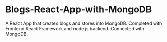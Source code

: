 # Blogs-React-App-with-MongoDB
A React App that creates blogs and stores into MongoDB. Completed with Frontend React Framework and node.js backend. Connected with MongoDB.
